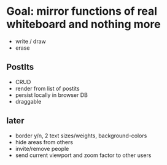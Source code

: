 # Goal: mirror functions of real whiteboard and nothing more

- write / draw
- erase

## PostIts

- CRUD
- render from list of postits
- persist locally in browser DB
- draggable

## later
- border y/n, 2 text sizes/weights, background-colors
- hide areas from others
- invite/remove people
- send current viewport and zoom factor to other users
